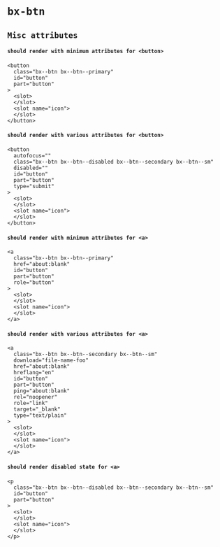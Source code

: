 # `bx-btn`

## `Misc attributes`

####   `should render with minimum attributes for <button>`

```
<button
  class="bx--btn bx--btn--primary"
  id="button"
  part="button"
>
  <slot>
  </slot>
  <slot name="icon">
  </slot>
</button>

```

####   `should render with various attributes for <button>`

```
<button
  autofocus=""
  class="bx--btn bx--btn--disabled bx--btn--secondary bx--btn--sm"
  disabled=""
  id="button"
  part="button"
  type="submit"
>
  <slot>
  </slot>
  <slot name="icon">
  </slot>
</button>

```

####   `should render with minimum attributes for <a>`

```
<a
  class="bx--btn bx--btn--primary"
  href="about:blank"
  id="button"
  part="button"
  role="button"
>
  <slot>
  </slot>
  <slot name="icon">
  </slot>
</a>

```

####   `should render with various attributes for <a>`

```
<a
  class="bx--btn bx--btn--secondary bx--btn--sm"
  download="file-name-foo"
  href="about:blank"
  hreflang="en"
  id="button"
  part="button"
  ping="about:blank"
  rel="noopener"
  role="link"
  target="_blank"
  type="text/plain"
>
  <slot>
  </slot>
  <slot name="icon">
  </slot>
</a>

```

####   `should render disabled state for <a>`

```
<p
  class="bx--btn bx--btn--disabled bx--btn--secondary bx--btn--sm"
  id="button"
  part="button"
>
  <slot>
  </slot>
  <slot name="icon">
  </slot>
</p>

```

